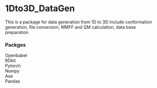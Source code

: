 # 1Dto3D_DataGen
This is a package for data generation from 1D to 3D include conformation generation, file conversion, MMFF and QM calculation,  data base preparation

### Packges 
Openbabel<br>
RDkit<br>
Pytorch<br>
Numpy<br>
Ase<br> 
Pandas<br>

